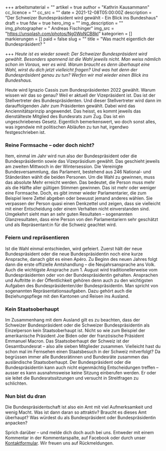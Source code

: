 +++
arbeitsmaterial = ""
artikel = true
author = "Kathrin Kausammann"
cc_licence = ""
cc_src = ""
date = 2021-12-08T05:00:00Z
description = "Der Schweizer Bundespräsident wird gewählt - Ein Blick ins Bundeshaus"
draft = true
fdw = true
hero_img = ""
img_description = ""
img_photographer = " Andreas Fischinger"
img_src = "https://unsplash.com/photos/Ng0WpNCB8kI"
kategorien = []
markierungen = []
paid = false
slug = ""
title = "Was macht eigentlich der Bundespräsident? "

+++
_Heute ist es wieder soweit: Der Schweizer Bundespräsident wird gewählt. Besonders spannend ist die Wahl jeweils nicht. Man weiss nämlich schon im Voraus, wer es wird. Warum braucht es denn überhaupt eine Wahl, wirst du dich jetzt vielleicht fragen? Und was hat denn der Bundespräsident genau zu tun? Werfen wir mal wieder einen Blick ins Bundeshaus._

Heute wird Ignazio Cassis zum Bundespräsidenten 2022 gewählt. Warum wissen wir das so genau? Weil er aktuell der Vizepräsident ist. Das ist der Stellvertreter des Bundespräsidenten. Und dieser Stellvertreter wird dann im darauffolgenden Jahr zum Präsidenten gewählt. Dabei wird das Anciennitätsprinzip angewendet. Das heisst, es kommt jeweils das dienstälteste Mitglied des Bundesrats zum Zug. Das ist ein ungeschriebenes Gesetz. Eigentlich bemerkenswert, wo doch sonst alles, was irgendwie mit politischen Abläufen zu tun hat, irgendwo festgeschrieben ist.

### Reine Formsache – oder doch nicht?

Item, einmal im Jahr wird nun also der Bundespräsident oder die Bundespräsidentin sowie das Vizepräsidium gewählt. Das geschieht jeweils am zweiten Mittwoch in der Wintersession. Die Vereinigte Bundesversammlung, das Parlament, bestehend aus 246 National- und Ständeräten wählt die beiden Personen. Um die Wahl zu gewinnen, muss das absolute Mehr erreicht werden. Das bedeutet, die Person muss mehr als die Hälfte aller gültigen Stimmen gewinnen. Das ist mehr oder weniger eine Formsache. Doch, es gibt immer wieder Parlamentarier, die zum Beispiel leere Zettel abgeben oder bewusst jemand anderes wählen. Sie verpassen der Person quasi einen Denkzettel und zeigen, dass sie vielleicht mit einer Entscheidung oder einem Verhalten nicht einverstanden sind. Umgekehrt sieht man an sehr guten Resultaten – sogenannten Glanzresultaten, dass eine Person von den Parlamentariern sehr geschätzt und als Repräsentant:in für die Schweiz geachtet wird.

### Feiern und repräsentieren

Ist die Wahl einmal entschieden, wird gefeiert. Zuerst hält der neue Bundespräsident oder die neue Bundespräsidentin noch eine kurze Ansprache, danach gibt es einen Apéro. Zu Beginn des neuen Jahres folgt dann die erste offizielle Amtshandlung – die Neujahrsansprache ans Volk. Auch die wichtigste Ansprache zum 1. August wird traditionellerweise vom Bundespräsidenten oder von der Bundespräsidentin gehalten. Ansprachen und Auftritte in der Öffentlichkeit gehören denn auch zu den wichtigsten Aufgaben des Bundespräsidenten/der Bundespräsidentin. Man spricht von sogenannten Repräsentationsaufgaben. Dazu gehört auch die Beziehungspflege mit den Kantonen und Reisen ins Ausland.

### Kein Staatsoberhaupt

Im Zusammenhang mit dem Ausland gilt es zu beachten, dass der Schweizer Bundespräsident oder die Schweizer Bundespräsidentin als Einzelperson kein Staatsoberhaupt ist. Nicht so wie zum Beispiel der amerikanische Präsident Joe Biden oder der französische Präsident Emmanuel Macron. Das Staatsoberhaupt der Schweiz ist der Gesamtbundesrat – also alle sieben Mitglieder zusammen. Vielleicht hast du schon mal im Fernsehen einen Staatsbesuch in der Schweiz mitverfolgt? Da begrüssen immer alle Bundesrätinnen und Bundesräte zusammen das ausländische Staatsoberhaupt. Der Bundespräsident oder die Bundespräsidentin kann auch nicht eigenmächtig Entscheidungen treffen – ausser es kann ausnahmsweise keine Sitzung einberufen werden. Er oder sie leitet die Bundesratssitzungen und versucht in Streitfragen zu schlichten.

### Nun bist du dran

Die Bundespräsidentschaft ist also ein Amt mit viel Aufmerksamkeit und wenig Macht. Was ist dann daran so attraktiv? Braucht es dieses Amt überhaupt? Was würdest du als Bundespräsident oder Bundespräsidentin anpacken?

Sprich darüber – und melde dich doch auch bei uns. Entweder mit einem Kommentar in der Kommentarspalte, auf Facebook oder durch unser [Kontaktformular](https://www.chinderzytig.ch/kontakt/). Wir freuen uns auf Rückmeldungen.